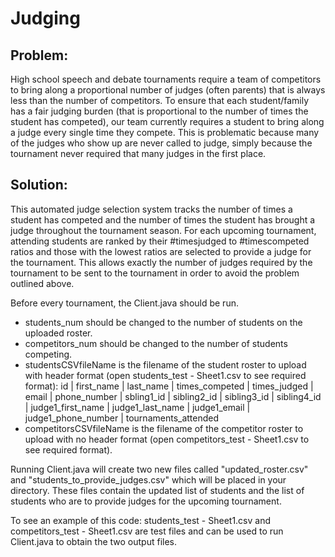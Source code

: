 # Judging

## Problem:
High school speech and debate tournaments require a team of competitors to bring along a proportional 
number of judges (often parents) that is always less than the number of competitors. To ensure that each 
student/family has a fair judging burden (that is proportional to the number of times the student has 
competed), our team currently requires a student to bring along a judge every single time they compete. 
This is problematic because many of the judges who show up are never called to judge, simply because the 
tournament never required that many judges in the first place. 

## Solution:
This automated judge selection system tracks the number of times a student has competed and the number of 
times the student has brought a judge throughout the tournament season. For each upcoming tournament, 
attending students are ranked by their #timesjudged to #timescompeted ratios and those with the lowest 
ratios are selected to provide a judge for the tournament. This allows exactly the number of judges required 
by the tournament to be sent to the tournament in order to avoid the problem outlined above.

Before every tournament, the Client.java should be run. 
- students_num should be changed to the number of students on the uploaded roster. 
- competitors_num should be changed to the number of students competing. 
- studentsCSVfileName is the filename of the student roster to upload with header format 
  (open students_test - Sheet1.csv to see required format):
  id | first_name | last_name | times_competed | times_judged | email | phone_number | sbling1_id | sibling2_id | sibling3_id   | sibling4_id | judge1_first_name | judge1_last_name | judge1_email | judge1_phone_number | tournaments_attended
- competitorsCSVfileName is the filename of the competitor roster to upload with no header format 
  (open competitors_test - Sheet1.csv to see required format).

Running Client.java will create two new files called "updated_roster.csv" and "students_to_provide_judges.csv"
which will be placed in your directory. These files contain the updated list of students and the list of students 
who are to provide judges for the upcoming tournament.

To see an example of this code: students_test - Sheet1.csv and competitors_test - Sheet1.csv are test files and can be used to run Client.java to obtain the two output files.
